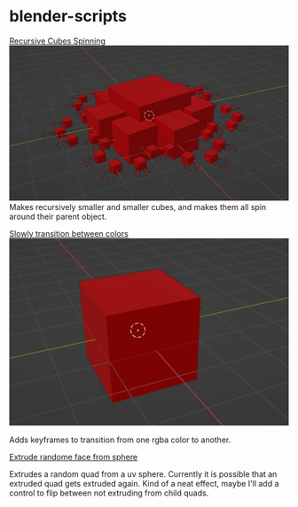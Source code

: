 # blender-scripts

[Recursive Cubes Spinning](https://github.com/guyettenathanj/blender-scripts/blob/main/recursive-cube-animation.py)
![Sample Gif](https://github.com/guyettenathanj/blender-scripts/blob/main/images/recursive%20spinning%20cubes.gif)
Makes recursively smaller and smaller cubes, and makes them all spin around their parent object.

[Slowly transition between colors](https://github.com/guyettenathanj/blender-scripts/blob/main/color_changing_animation.py)
![Gif](https://github.com/guyettenathanj/blender-scripts/blob/main/images/color%20transition.gif)


Adds keyframes to transition from one rgba color to another.

[Extrude randome face from sphere](https://github.com/guyettenathanj/blender-scripts/blob/main/extrude_random_faces_from_sphere.py)

Extrudes a random quad from a uv sphere. Currently it is possible that an extruded quad gets extruded again. Kind of a neat effect, maybe I'll add a control to flip between not extruding from child quads.
